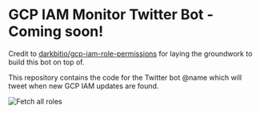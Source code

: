 # GCP IAM Monitor Twitter Bot - Coming soon!

Credit to [darkbitio/gcp-iam-role-permissions](https://github.com/darkbitio/gcp-iam-role-permissions) for laying the groundwork to build this bot on top of. 


This repository contains the code for the Twitter bot @name which will tweet when new GCP IAM updates are found.


![Fetch all roles](https://github.com/jdyke/gcp_iam_monitor_bot/workflows/Fetch%20all%20roles/badge.svg)


